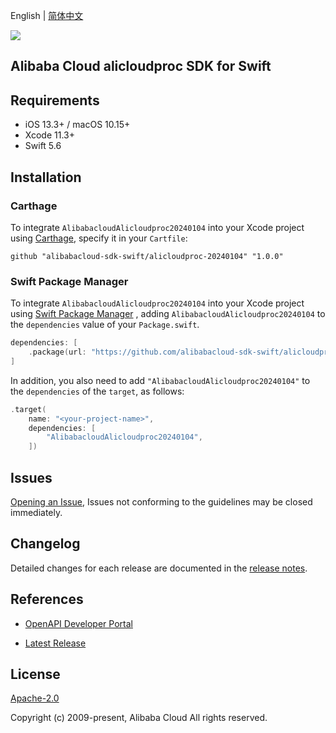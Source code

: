 English | [简体中文](README-CN.md)

![](https://aliyunsdk-pages.alicdn.com/icons/AlibabaCloud.svg)

## Alibaba Cloud alicloudproc SDK for Swift

## Requirements

- iOS 13.3+ / macOS 10.15+
- Xcode 11.3+
- Swift 5.6

## Installation

### Carthage

To integrate `AlibabacloudAlicloudproc20240104` into your Xcode project using [Carthage](https://github.com/Carthage/Carthage), specify it in your `Cartfile`:

```ogdl
github "alibabacloud-sdk-swift/alicloudproc-20240104" "1.0.0"
```

### Swift Package Manager

To integrate `AlibabacloudAlicloudproc20240104` into your Xcode project using [Swift Package Manager](https://swift.org/package-manager/) , adding `AlibabacloudAlicloudproc20240104` to the `dependencies` value of your `Package.swift`.

```swift
dependencies: [
    .package(url: "https://github.com/alibabacloud-sdk-swift/alicloudproc-20240104.git", from: "1.0.0")
]
```

In addition, you also need to add `"AlibabacloudAlicloudproc20240104"` to the `dependencies` of the `target`, as follows:

```swift
.target(
    name: "<your-project-name>",
    dependencies: [
        "AlibabacloudAlicloudproc20240104",
    ])
```

## Issues

[Opening an Issue](https://github.com/alibabacloud-sdk-swift/alicloudproc-20240104/issues/new), Issues not conforming to the guidelines may be closed immediately.

## Changelog

Detailed changes for each release are documented in the [release notes](./ChangeLog.txt).

## References

* [OpenAPI Developer Portal](https://next.api.alibabacloud.com/home)
- [Latest Release](https://github.com/alibabacloud-sdk-swift/alicloudproc-20240104)

## License

[Apache-2.0](http://www.apache.org/licenses/LICENSE-2.0)

Copyright (c) 2009-present, Alibaba Cloud All rights reserved.
